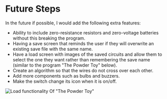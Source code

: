 # Future Steps

In the future if possible, I would add the following extra features:

- Ability to include zero-resistance resistors and zero-voltage batteries without this breaking the program.
- Having a save screen that reminds the user if they will overwrite an existing save file with the same name.
- Have a load screen with images of the saved circuits and allow them to select the one they want rather than
    remembering the save name (similar to the program "The Powder Toy" below).
- Create an algorithm so that the wires do not cross over each other.
- Add more components such as bulbs and buzzers.
- Make the switch change its icon when it is on/off.


![Load functionality Of "The Powder Toy"](images/tpt_save.png)
